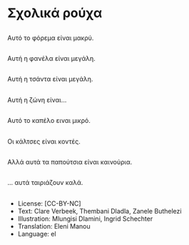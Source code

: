 # Σχολικά ρούχα

##
Αυτό το φόρεμα είναι μακρύ.

##
Αυτή η φανέλα είναι μεγάλη.

##
Αυτή η τσάντα είναι μεγάλη.

##
Αυτή η ζώνη είναι...

##
Αυτό το καπέλο ειναι μικρό.

##
Οι κάλτσες είναι κοντές.

##
Αλλά αυτά τα παπούτσια είναι καινούρια.

##
... αυτά ταιριάζουν καλά.

##
* License: [CC-BY-NC]
* Text: Clare Verbeek, Thembani Dladla, Zanele Buthelezi
* Illustration: Mlungisi Dlamini, Ingrid Schechter
* Translation: Eleni Manou
* Language: el
